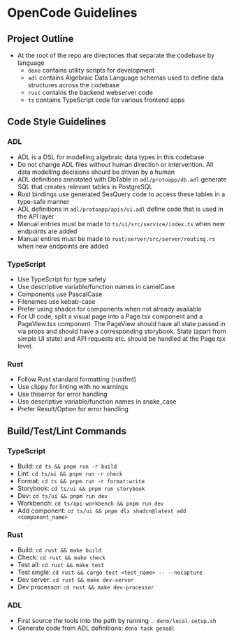 # OpenCode Guidelines

## Project Outline

- At the root of the repo are directories that separate the codebase by language
  - `deno` contains utility scripts for development
  - `adl` contains Algebraic Data Language schemas used to define data
    structures across the codebase
  - `rust` contains the backend webserver code
  - `ts` contains TypeScript code for various frontend apps

## Code Style Guidelines

### ADL

- ADL is a DSL for modelling algebraic data types in this codebase
- Do not change ADL files without human direction or intervention. All data
  modelling decisions should be driven by a human
- ADL definitions annotated with DbTable in `adl/protoapp/db.adl` generate SQL
  that creates relevant tables in PostgreSQL
- Rust bindings use generated SeaQuery code to access these tables in a
  type-safe manner
- ADL definitions in `adl/protoapp/apis/ui.adl` define code that is used in the
  API layer
- Manual entries must be made to `ts/ui/src/service/index.ts` when new endpoints
  are added
- Manual entires must be made to `rust/server/src/server/routing.rs` when new
  endpoints are added

### TypeScript

- Use TypeScript for type safety
- Use descriptive variable/function names in camelCase
- Components use PascalCase
- Filenames use kebab-case
- Prefer using shadcn for components when not already available
- For UI code, split a visual page into a Page.tsx component and a PageView.tsx
  component. The PageView should have all state passed in via props and should
  have a corresponding storybook. State (apart from simple UI state) and API
  requests etc. should be handled at the Page.tsx level.

### Rust

- Follow Rust standard formatting (rustfmt)
- Use clippy for linting with no warnings
- Use thiserror for error handling
- Use descriptive variable/function names in snake_case
- Prefer Result/Option for error handling

## Build/Test/Lint Commands

### TypeScript

- Build: `cd ts && pnpm run -r build`
- Lint: `cd ts/ui && pnpm run -r check`
- Format: `cd ts && pnpm run -r format:write`
- Storybook: `cd ts/ui && pnpm run storybook`
- Dev: `cd ts/ui && pnpm run dev`
- Workbench: `cd ts/api-workbench && pnpm run dev`
- Add component: `cd ts/ui && pnpm dlx shadcn@latest add <component_name>`

### Rust

- Build: `cd rust && make build`
- Check: `cd rust && make check`
- Test all: `cd rust && make test`
- Test single: `cd rust && cargo test <test_name> -- --nocapture`
- Dev server: `cd rust && make dev-server`
- Dev processor: `cd rust && make dev-processor`

### ADL

- First source the tools into the path by running `. deno/local-setup.sh`
- Generate code from ADL definitions: `deno task genadl`
